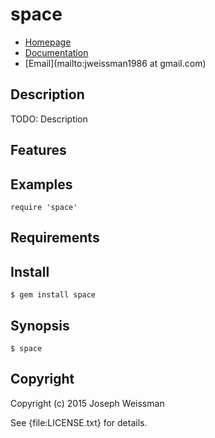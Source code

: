 # space

* [Homepage](https://rubygems.org/gems/space)
* [Documentation](http://rubydoc.info/gems/space/frames)
* [Email](mailto:jweissman1986 at gmail.com)

## Description

TODO: Description

## Features

## Examples

    require 'space'

## Requirements

## Install

    $ gem install space

## Synopsis

    $ space

## Copyright

Copyright (c) 2015 Joseph Weissman

See {file:LICENSE.txt} for details.
